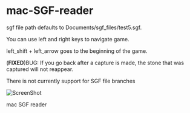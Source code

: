 mac-SGF-reader
==============

sgf file path defaults to Documents/sgf_files/test5.sgf.

You can use left and right keys to navigate game.

left_shift + left_arrow goes to the beginning of the game.

(**FIXED**)BUG: If you go back after a capture is made, the stone that was captured will not reappear.

There is not currently support for SGF file branches

![ScreenShot](https://www.dropbox.com/s/yc7heo3u724yjzi/mac_sgf_reader.png)

mac SGF reader
